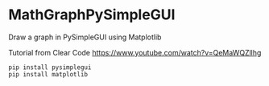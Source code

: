 # MathGraphPySimpleGUI
Draw a graph in PySimpleGUI using Matplotlib

Tutorial from Clear Code https://www.youtube.com/watch?v=QeMaWQZllhg

```
pip install pysimplegui
pip install matplotlib
```